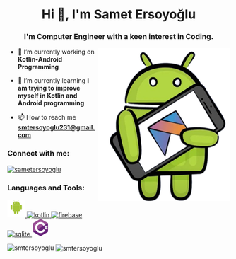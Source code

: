 <h1 align="center">Hi 👋, I'm Samet Ersoyoğlu</h1>
<h3 align="center">I'm Computer Engineer with a keen interest in Coding.</h3>
<img align = "right" alt = "AndroidKotlinIcon" width = "300" src="https://github.com/smtersoyoglu/smtersoyoglu/blob/main/AndroidKotlinIcon.png">

- 🔭 I’m currently working on **Kotlin-Android Programming**

- 🌱 I’m currently learning **I am trying to improve myself in Kotlin and Android programming**

- 📫 How to reach me **smtersoyoglu231@gmail.com**

<h3 align="left">Connect with me:</h3>
<p align="left">
<a href="https://linkedin.com/in/sametersoyoglu" target="blank"><img align="center" src="https://raw.githubusercontent.com/rahuldkjain/github-profile-readme-generator/master/src/images/icons/Social/linked-in-alt.svg" alt="sametersoyoglu" height="30" width="40" /></a>
</p>

<h3 align="left">Languages and Tools:</h3>
<p align="left"> <a href="https://developer.android.com" target="_blank" rel="noreferrer"> <img src="https://raw.githubusercontent.com/devicons/devicon/master/icons/android/android-original-wordmark.svg" alt="android" width="40" height="40"/> </a> <a href="https://kotlinlang.org" target="_blank" rel="noreferrer"> <img src="https://www.vectorlogo.zone/logos/kotlinlang/kotlinlang-icon.svg" alt="kotlin" width="40" height="40"/> </a> <a href="https://firebase.google.com/" target="_blank" rel="noreferrer"> <img src="https://www.vectorlogo.zone/logos/firebase/firebase-icon.svg" alt="firebase" width="40" height="40"/> </a> <a href="https://www.sqlite.org/" target="_blank" rel="noreferrer"> <img src="https://www.vectorlogo.zone/logos/sqlite/sqlite-icon.svg" alt="sqlite" width="40" height="40"/> </a> <a href="https://www.w3schools.com/cs/" target="_blank" rel="noreferrer"> <img src="https://raw.githubusercontent.com/devicons/devicon/master/icons/csharp/csharp-original.svg" alt="csharp" width="40" height="40"/> </a </p>

<p><img align="left" src="https://github-readme-stats.vercel.app/api/top-langs?username=smtersoyoglu&show_icons=true&locale=en&layout=compact" alt="smtersoyoglu" /></p>

<p>&nbsp;<img align="center" src="https://github-readme-stats.vercel.app/api?username=smtersoyoglu&show_icons=true&locale=en" alt="smtersoyoglu" /></p>



